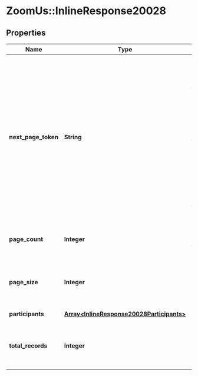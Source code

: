 # ZoomUs::InlineResponse20028

## Properties
Name | Type | Description | Notes
------------ | ------------- | ------------- | -------------
**next_page_token** | **String** | The next page token is used to paginate through large result sets. A next page token will be returned whenever the set of available results exceeds the current page size. The expiration period for this token is 15 minutes. | [optional] 
**page_count** | **Integer** | The number of pages returned for the request made. | [optional] 
**page_size** | **Integer** | The number of records returned within a single API call. | [optional] 
**participants** | [**Array&lt;InlineResponse20028Participants&gt;**](InlineResponse20028Participants.md) | Array of participants. | [optional] 
**total_records** | **Integer** | The number of all records available across pages. | [optional] 


